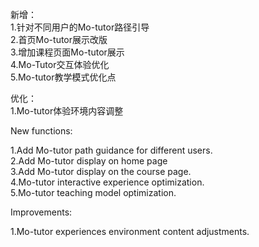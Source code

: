 新增：            
1.针对不同用户的Mo-tutor路径引导                   
2.首页Mo-tutor展示改版                              
3.增加课程页面Mo-tutor展示                                      
4.Mo-Tutor交互体验优化                                  
5.Mo-tutor教学模式优化点                                  

优化：                   
1.Mo-tutor体验环境内容调整                                                                            

New functions:            
            
1.Add Mo-tutor path guidance for different users.                                                     
2.Add Mo-tutor display on home page                                          
3.Add Mo-tutor display on the course page.                         
4.Mo-tutor interactive experience optimization.                                                        
5.Mo-tutor teaching model optimization.                                  

Improvements:

1.Mo-tutor experiences environment content adjustments.           

